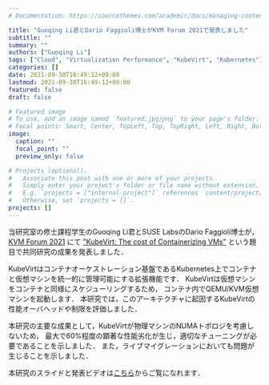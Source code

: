 ```yaml
---
# Documentation: https://sourcethemes.com/academic/docs/managing-content/

title: "Guoqing Li君とDario Faggioli博士がKVM Forum 2021で発表しました"
subtitle: ""
summary: ""
authors: ["Guoqing Li"]
tags: ["Cloud", "Virtualization Performance", "KubeVirt", "Kubernetes"]
categories: []
date: 2021-09-30T16:49:12+09:00
lastmod: 2021-09-30T16:49:12+09:00
featured: false
draft: false

# Featured image
# To use, add an image named `featured.jpg/png` to your page's folder.
# Focal points: Smart, Center, TopLeft, Top, TopRight, Left, Right, BottomLeft, Bottom, BottomRight.
image:
  caption: ""
  focal_point: ""
  preview_only: false

# Projects (optional).
#   Associate this post with one or more of your projects.
#   Simply enter your project's folder or file name without extension.
#   E.g. `projects = ["internal-project"]` references `content/project/deep-learning/index.md`.
#   Otherwise, set `projects = []`.
projects: []
---
```


当研究室の修士課程学生のGuoqing Li君とSUSE LabsのDario Faggioli博士が，
[KVM Forum 2021](https://events.linuxfoundation.org/kvm-forum/) にて
["KubeVirt: The cost of Containerizing VMs"](https://youtu.be/x_czS9Iuo2o) という題目で共同研究の成果を発表しました．

KubeVirtはコンテナオーケストレーション基盤であるKubernetes上でコンテナと仮想マシンを統一的に管理可能にする拡張機能です．
KubeVirtは仮想マシンをコンテナと同様にスケジューリングするため，
コンテナ内でQEMU/KVM仮想マシンを起動します．
本研究では，このアーキテクチャに起因するKubeVirtの性能オーバヘッドや制限を評価しました．

本研究の主要な成果として，KubeVirtが物理マシンのNUMAトポロジを考慮しないため，
最大で60%程度の顕著な性能劣化が生じ，適切なチューニングが必要であることを示しました．
また，ライブマイグレーションにおいても問題が生じることを示しました．

本研究のスライドと発表ビデオは[こちら](https://sched.co/ke2r)からご覧になれます．
